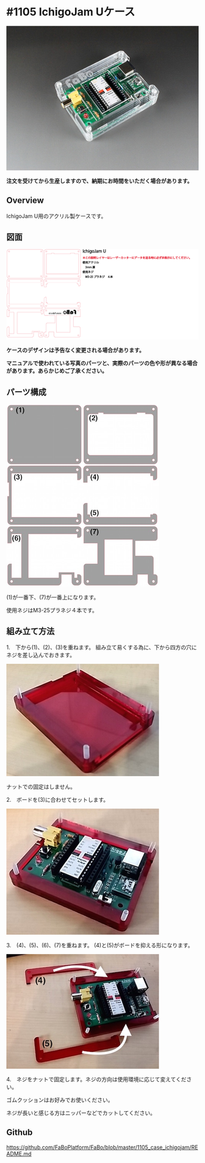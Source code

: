 # #1105 IchigoJam Uケース

![](./img/1105_case_ichigojam.jpg)
<!--COLORME-->

**注文を受けてから生産しますので、納期にお時間をいただく場合があります。**

## Overview
IchigoJam U用のアクリル製ケースです。

## 図面

![](./img/1105_case_ichigojam_cad.png)

**ケースのデザインは予告なく変更される場合があります。**

**マニュアルで使われている写真のパーツと、実際のパーツの色や形が異なる場合があります。あらかじめご了承ください。**

## パーツ構成

![](./img/ichigojam_00.jpg)

(1)が一番下、(7)が一番上になります。

使用ネジはM3-25プラネジ４本です。

## 組み立て方法
1.　下から(1)、(2)、(3)を重ねます。
組み立て易くする為に、下から四方の穴にネジを差し込んでおきます。

![](./img/ichigojam_01.jpg)

ナットでの固定はしません。

2.　ボードを(3)に合わせてセットします。

![](./img/ichigojam_02.jpg)

3.　(4)、(5)、(6)、(7)を重ねます。
(4)と(5)がボードを抑える形になります。

![](./img/ichigojam_03.jpg)

4.　ネジをナットで固定します。ネジの方向は使用環境に応じて変えてください。

ゴムクッションはお好みでお使いください。

ネジが長いと感じる方はニッパーなどでカットしてください。

## Github

https://github.com/FaBoPlatform/FaBo/blob/master/1105_case_ichigojam/README.md
